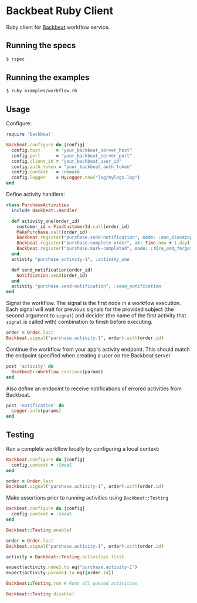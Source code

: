 # Backbeat Ruby Client

Ruby client for [Backbeat](https://github.com/groupon/backbeat) workflow service.

## Running the specs

```bash
$ rspec
```

## Running the examples

```bash
$ ruby examples/workflow.rb
```

## Usage

Configure:

```ruby
require 'backbeat'

Backbeat.configure do |config|
  config.host      = "your_backbeat_server_host"
  config.port      = "your_backbeat_server_port"
  config.client_id = "your_backbeat_user_id"
  config.auth_token = "your_backbeat_auth_token"
  config.context   = :remote
  config.logger    = MyLogger.new("log/mylogs.log")
end
```

Define activity handlers:

```ruby
class PurchaseActivities
  include Backbeat::Handler

  def activity_one(order_id)
    customer_id = FindCustomerId.call(order_id)
    MakePurchase.call(order_id)
    Backbeat.register("purchase.send-notification", mode: :non_blocking).with(customer_id)
    Backbeat.register("purchase.complete-order", at: Time.now + 1.day).with(order_id)
    Backbeat.register("purchase.mark-completed", mode: :fire_and_forget, at: Time.now + 1.day).with(order_id)
  end
  activity "purchase.activity-1", :activity_one

  def send_notification(order_id)
    Notification.send(order_id)
  end
  activity "purchase.send-notification", :send_notification
end
```

Signal the workflow. The signal is the first node in a workflow execution.
Each signal will wait for previous signals for the provided
subject (the second argument to `signal`) and decider (the name of the first
activity that `signal` is called with) combination to finish before executing.

```ruby
order = Order.last
Backbeat.signal("purchase.activity-1", order).with(order.id)
```

Continue the workflow from your app's activity endpoint. This should match the endpoint
specified when creating a user on the Backbeat server.

```ruby
post 'activity' do
  Backbeat::Workflow.continue(params)
end
```

Also define an endpoint to receive notifications of errored activities from Backbeat.

```ruby
post 'notification' do
  Logger.info(params)
end
```

## Testing

Run a complete workflow locally by configuring a local context:

```ruby
Backbeat.configure do |config|
  config.context = :local
end

order = Order.last
Backbeat.signal("purchase.activity-1", order).with(order.id)
```

Make assertions prior to running activities using `Backbeat::Testing`

```ruby
Backbeat.configure do |config|
  config.context = :local
end

Backbeat::Testing.enable!

order = Order.last
Backbeat.signal("purchase.activity-1", order).with(order.id)

activity = Backbeat::Testing.activities.first

expect(activity.name).to eq("purchase.activity-1")
expect(activity.params).to eq([order.id])

Backbeat::Testing.run # Runs all queued activities

Backbeat::Testing.disable!
```
